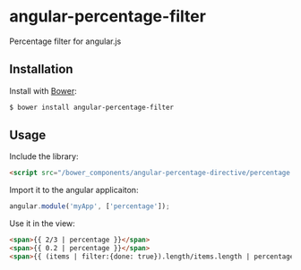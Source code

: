 angular-percentage-filter
===========================

Percentage filter for angular.js

## Installation

Install with [Bower](http://bower.io/):
```bash
$ bower install angular-percentage-filter
```

## Usage

Include the library:
```html
<script src="/bower_components/angular-percentage-directive/percentage.js"></script>
```

Import it to the angular applicaiton:
```javascript
angular.module('myApp', ['percentage']);
```

Use it in the view:
```html
<span>{{ 2/3 | percentage }}</span>
<span>{{ 0.2 | percentage }}</span>
<span>{{ (items | filter:{done: true}).length/items.length | percentage }}</span>
```
